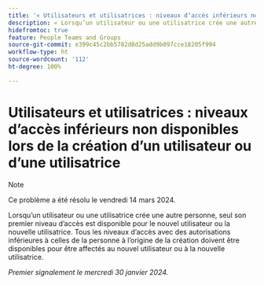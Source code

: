 ```yaml
---
title: '« Utilisateurs et utilisatrices : niveaux d’accès inférieurs non disponibles lors de la création d’un utilisateur ou d’une utilisatrice »'
description: « Lorsqu’un utilisateur ou une utilisatrice crée une autre personne, seul son premier niveau d’accès est disponible pour le nouvel utilisateur ou la nouvelle utilisatrice. Tous les niveaux d’accès avec des autorisations inférieures à celles de la personne à l’origine de la création doivent être disponibles pour être affectés au nouvel utilisateur ou à la nouvelle utilisatrice. »
hidefromtoc: true
feature: People Teams and Groups
source-git-commit: e399c45c2bb5782d8d25add9b097cce18205f994
workflow-type: ht
source-wordcount: '112'
ht-degree: 100%

---
```



# Utilisateurs et utilisatrices : niveaux d’accès inférieurs non disponibles lors de la création d’un utilisateur ou d’une utilisatrice

>[!NOTE]
>
>Ce problème a été résolu le vendredi 14 mars 2024.

Lorsqu’un utilisateur ou une utilisatrice crée une autre personne, seul son premier niveau d’accès est disponible pour le nouvel utilisateur ou la nouvelle utilisatrice. Tous les niveaux d’accès avec des autorisations inférieures à celles de la personne à l’origine de la création doivent être disponibles pour être affectés au nouvel utilisateur ou à la nouvelle utilisatrice.

_Premier signalement le mercredi 30 janvier 2024._
